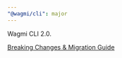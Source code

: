 ```yaml
---
"@wagmi/cli": major
---
```


Wagmi CLI 2.0.

[Breaking Changes & Migration Guide](https://wagmi.sh/cli/guides/migrate-from-v1-to-v2)

